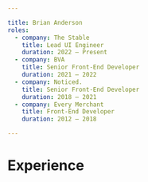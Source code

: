```yaml
---

title: Brian Anderson
roles:
  - company: The Stable
    title: Lead UI Engineer
    duration: 2022 – Present
  - company: BVA
    title: Senior Front-End Developer
    duration: 2021 – 2022
  - company: Noticed.
    title: Senior Front-End Developer
    duration: 2018 – 2021
  - company: Every Merchant
    title: Front-End Developer
    duration: 2012 – 2018

---
```


# Experience
